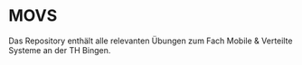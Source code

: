 # MOVS
Das Repository enthält alle relevanten Übungen zum Fach Mobile &amp; Verteilte Systeme an der TH Bingen.
